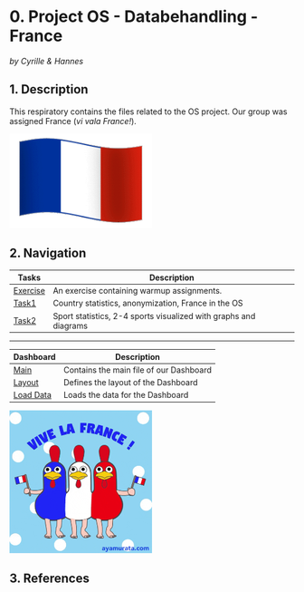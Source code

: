 # 0. Project OS - Databehandling - France
*by Cyrille & Hannes*

## 1. Description

This respiratory contains the files related to the OS project. Our group was assigned France (*vi vala France!*).

<img src="Assets/animated-flag_france.gif" alt="French flag waving in the wind" width="50%" height="20%" />

## 2. Navigation

| Tasks          | Description                                                      |
| -------------- | ---------------------------------------------------------------- |
| [Exercise][l1] | An exercise containing warmup assignments.                       |
| [Task1][l2]    | Country statistics, anonymization, France in the OS              |
| [Task2][l3]    | Sport statistics, 2-4 sports visualized with graphs and diagrams |

<!-- Comment -->

--------------------------------------------------------------------------------------

| Dashboard         | Description                                       |
| ----------------- | ------------------------------------------------- |
| [Main][l4]        | Contains the main file of our Dashboard           |
| [Layout][l5]      | Defines the layout of the Dashboard               |
| [Load Data][l6]   | Loads the data for the Dashboard                  |


[l1]: https://github.com/CyrilleKolle/project_data_behandling/blob/main/Code/exercise_1.ipynb 
[l2]: https://github.com/CyrilleKolle/project_data_behandling/blob/main/Code/task1_country_statistics.ipynb
[l3]: https://github.com/CyrilleKolle/project_data_behandling/blob/main/Code/task2_sports_statistics.ipynb
[l4]: https://github.com/CyrilleKolle/project_data_behandling/blob/main/Dashboard/main.py
[l5]: https://github.com/CyrilleKolle/project_data_behandling/blob/main/Dashboard/layout.py
[l6]: https://github.com/CyrilleKolle/project_data_behandling/blob/main/Dashboard/load_data.py


<img src="Assets/french_chicken.gif" alt="French chickens dancing" width="50%" height="20%" />

## 3. References